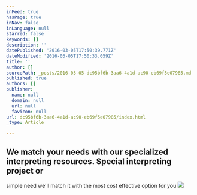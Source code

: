 ```yaml
---
inFeed: true
hasPage: true
inNav: false
inLanguage: null
starred: false
keywords: []
description: ''
datePublished: '2016-03-05T17:50:39.771Z'
dateModified: '2016-03-05T17:50:33.059Z'
title: ''
author: []
sourcePath: _posts/2016-03-05-dc95bf6b-3aa6-4a1d-ac90-eb69f5e07985.md
published: true
authors: []
publisher:
  name: null
  domain: null
  url: null
  favicon: null
url: dc95bf6b-3aa6-4a1d-ac90-eb69f5e07985/index.html
_type: Article

---
```

## We match your needs with our specialized interpreting resources. Special interpreting project or 
simple need we'll match it with the most cost effective option for you
![](https://the-grid-user-content.s3-us-west-2.amazonaws.com/18d28e2a-fde5-4a64-9d30-c9878ceffda8.jpg)
